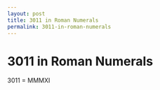 ```yaml
---
layout: post
title: 3011 in Roman Numerals
permalink: 3011-in-roman-numerals
---
```


# 3011 in Roman Numerals

3011 = MMMXI

